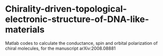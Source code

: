 # Chirality-driven-topological-electronic-structure-of-DNA-like-materials
Matlab codes to calculate the conductance, spin and orbital polarization of chiral molecules, for the manuscript arXiv:2008.08881
